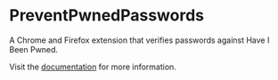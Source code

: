 # PreventPwnedPasswords
A Chrome and Firefox extension that verifies passwords against Have I Been Pwned.

Visit the [documentation](https://chrisp1118.github.io/PreventPwnedPasswords/) for more information.
